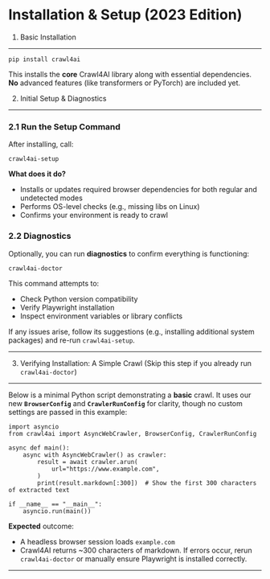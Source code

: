 Installation & Setup (2023 Edition)
===================================

1. Basic Installation
---------------------

```
pip install crawl4ai
```

This installs the **core** Crawl4AI library along with essential dependencies. **No** advanced features (like transformers or PyTorch) are included yet.

2. Initial Setup & Diagnostics
------------------------------

### 2.1 Run the Setup Command

After installing, call:

```
crawl4ai-setup
```

**What does it do?**
- Installs or updates required browser dependencies for both regular and undetected modes
- Performs OS-level checks (e.g., missing libs on Linux)
- Confirms your environment is ready to crawl

### 2.2 Diagnostics

Optionally, you can run **diagnostics** to confirm everything is functioning:

```
crawl4ai-doctor
```

This command attempts to:
- Check Python version compatibility
- Verify Playwright installation
- Inspect environment variables or library conflicts

If any issues arise, follow its suggestions (e.g., installing additional system packages) and re-run `crawl4ai-setup`.

---

3. Verifying Installation: A Simple Crawl (Skip this step if you already run `crawl4ai-doctor`)
-----------------------------------------------------------------------------------------------

Below is a minimal Python script demonstrating a **basic** crawl. It uses our new **`BrowserConfig`** and **`CrawlerRunConfig`** for clarity, though no custom settings are passed in this example:

```
import asyncio
from crawl4ai import AsyncWebCrawler, BrowserConfig, CrawlerRunConfig

async def main():
    async with AsyncWebCrawler() as crawler:
        result = await crawler.arun(
            url="https://www.example.com",
        )
        print(result.markdown[:300])  # Show the first 300 characters of extracted text

if __name__ == "__main__":
    asyncio.run(main())
```

**Expected** outcome:
- A headless browser session loads `example.com`
- Crawl4AI returns ~300 characters of markdown.
If errors occur, rerun `crawl4ai-doctor` or manually ensure Playwright is installed correctly.

---